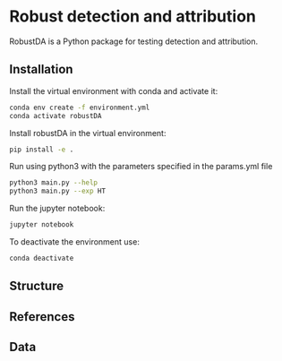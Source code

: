 # Robust detection and attribution

RobustDA is a Python package for testing detection and attribution.

## Installation

Install the virtual environment with conda and activate it:

```bash
conda env create -f environment.yml
conda activate robustDA
```

Install robustDA in the virtual environment:

```bash
pip install -e .
```

Run using python3 with the parameters specified in the params.yml file

```bash
python3 main.py --help
python3 main.py --exp HT 
```

Run the jupyter notebook:

```bash
jupyter notebook
```

To deactivate the environment use:
```bash
conda deactivate
```


## Structure

## References

## Data

